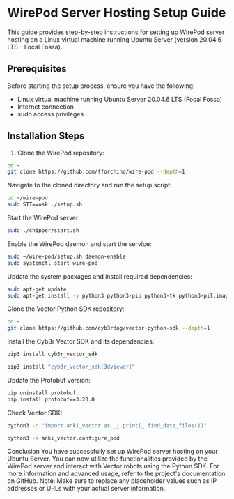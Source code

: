 # WirePod Server Hosting Setup Guide

This guide provides step-by-step instructions for setting up WirePod server hosting on a Linux virtual machine running Ubuntu Server (version 20.04.6 LTS - Focal Fossa).

## Prerequisites

Before starting the setup process, ensure you have the following:

- Linux virtual machine running Ubuntu Server 20.04.6 LTS (Focal Fossa)
- Internet connection
- sudo access privileges

## Installation Steps

1. Clone the WirePod repository:

```bash
cd ~
git clone https://github.com/fforchino/wire-pod --depth=1
```
Navigate to the cloned directory and run the setup script:
```bash
cd ~/wire-pod
sudo STT=vosk ./setup.sh
```
Start the WirePod server:
```bash
sudo ./chipper/start.sh
```

Enable the WirePod daemon and start the service:
```bash
sudo ~/wire-pod/setup.sh daemon-enable
sudo systemctl start wire-pod
```
Update the system packages and install required dependencies:
```bash
sudo apt-get update
sudo apt-get install -y python3 python3-pip python3-tk python3-pil.imagetk build-essential libssl-dev libffi-dev freeglut3
```
Clone the Vector Python SDK repository:
```bash
cd ~
git clone https://github.com/cyb3rdog/vector-python-sdk --depth=1
```
Install the Cyb3r Vector SDK and its dependencies:
```bash
pip3 install cyb3r_vector_sdk
```
```bash
pip3 install "cyb3r_vector_sdk[3dviewer]"
```
Update the Protobuf version:
```bash
pip uninstall protobuf
pip install protobuf==3.20.0
```
Check Vector SDK:
```bash
python3 -c "import anki_vector as _; print(_.find_data_files())"
```
```bash
python3 -m anki_vector.configure_pod
```
Conclusion
You have successfully set up WirePod server hosting on your Ubuntu Server. You can now utilize the functionalities provided by the WirePod server and interact with Vector robots using the Python SDK.
For more information and advanced usage, refer to the project's documentation on GitHub.
Note: Make sure to replace any placeholder values such as IP addresses or URLs with your actual server information.
